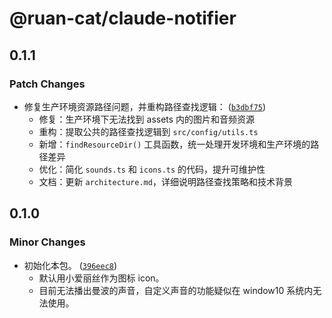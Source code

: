 # @ruan-cat/claude-notifier

## 0.1.1

### Patch Changes

- 修复生产环境资源路径问题，并重构路径查找逻辑： ([`b3dbf75`](https://github.com/ruan-cat/monorepo/commit/b3dbf7563c3bed8e3a71892c1b39c810e5131ee8))
  - 修复：生产环境下无法找到 assets 内的图片和音频资源
  - 重构：提取公共的路径查找逻辑到 `src/config/utils.ts`
  - 新增：`findResourceDir()` 工具函数，统一处理开发环境和生产环境的路径差异
  - 优化：简化 `sounds.ts` 和 `icons.ts` 的代码，提升可维护性
  - 文档：更新 `architecture.md`，详细说明路径查找策略和技术背景

## 0.1.0

### Minor Changes

- 初始化本包。 ([`396eec8`](https://github.com/ruan-cat/monorepo/commit/396eec8b4a4634b116583d3ed784be05de0f7107))
  - 默认用小爱丽丝作为图标 icon。
  - 目前无法播出曼波的声音，自定义声音的功能疑似在 window10 系统内无法使用。
